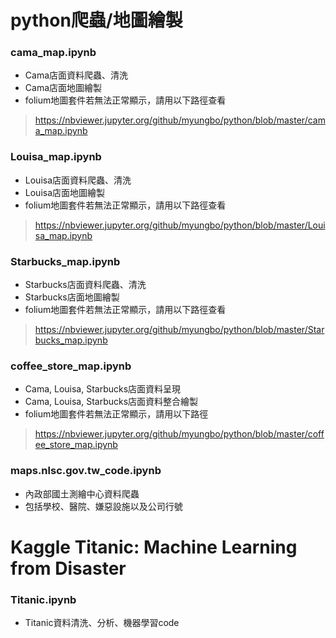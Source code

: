# python爬蟲/地圖繪製

### cama_map.ipynb
* Cama店面資料爬蟲、清洗
* Cama店面地圖繪製
* folium地圖套件若無法正常顯示，請用以下路徑查看
> https://nbviewer.jupyter.org/github/myungbo/python/blob/master/cama_map.ipynb

### Louisa_map.ipynb
* Louisa店面資料爬蟲、清洗
* Louisa店面地圖繪製
* folium地圖套件若無法正常顯示，請用以下路徑查看
> https://nbviewer.jupyter.org/github/myungbo/python/blob/master/Louisa_map.ipynb

### Starbucks_map.ipynb
* Starbucks店面資料爬蟲、清洗
* Starbucks店面地圖繪製
* folium地圖套件若無法正常顯示，請用以下路徑查看
> https://nbviewer.jupyter.org/github/myungbo/python/blob/master/Starbucks_map.ipynb

### coffee_store_map.ipynb
* Cama, Louisa, Starbucks店面資料呈現
* Cama, Louisa, Starbucks店面資料整合繪製
* folium地圖套件若無法正常顯示，請用以下路徑
> https://nbviewer.jupyter.org/github/myungbo/python/blob/master/coffee_store_map.ipynb

### maps.nlsc.gov.tw_code.ipynb
* 內政部國土測繪中心資料爬蟲
* 包括學校、醫院、嫌惡設施以及公司行號

# Kaggle Titanic: Machine Learning from Disaster
### Titanic.ipynb
* Titanic資料清洗、分析、機器學習code

